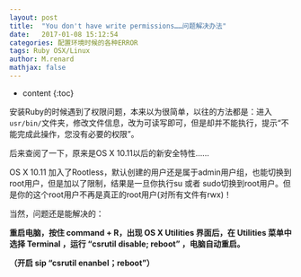 ```yaml
---
layout: post
title:  "You don't have write permissions……问题解决办法"
date:   2017-01-08 15:12:54
categories: 配置环境时候的各种ERROR
tags: Ruby OSX/Linux
author: M.renard
mathjax: false
---
```


* content
{:toc}

安装Ruby的时候遇到了权限问题，本来以为很简单，以往的方法都是：进入`usr/bin/`文件夹，修改文件信息，改为可读写即可，但是却并不能执行，提示“不能完成此操作，您没有必要的权限”。

后来查阅了一下，原来是OS X 10.11以后的新安全特性……

OS X 10.11 加入了Rootless，默认创建的用户还是属于admin用户组，也能切换到root用户，但是加以了限制，结果是一旦你执行su 或者 sudo切换到root用户。但是你的这个root用户不再是真正的root用户(对所有文件有rwx)！

当然，问题还是能解决的：

**重启电脑，按住 command + R，出现 OS X Utilities 界面后，在 Utilities 菜单中选择 Terminal ，运行 “csrutil disable; reboot” ，电脑自动重启。**

**（开启 sip “csrutil enanbel；reboot”）**
